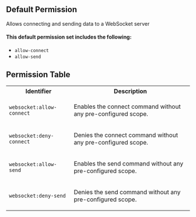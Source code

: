 ## Default Permission

Allows connecting and sending data to a WebSocket server

#### This default permission set includes the following:

- `allow-connect`
- `allow-send`

## Permission Table

<table>
<tr>
<th>Identifier</th>
<th>Description</th>
</tr>


<tr>
<td>

`websocket:allow-connect`

</td>
<td>

Enables the connect command without any pre-configured scope.

</td>
</tr>

<tr>
<td>

`websocket:deny-connect`

</td>
<td>

Denies the connect command without any pre-configured scope.

</td>
</tr>

<tr>
<td>

`websocket:allow-send`

</td>
<td>

Enables the send command without any pre-configured scope.

</td>
</tr>

<tr>
<td>

`websocket:deny-send`

</td>
<td>

Denies the send command without any pre-configured scope.

</td>
</tr>
</table>
